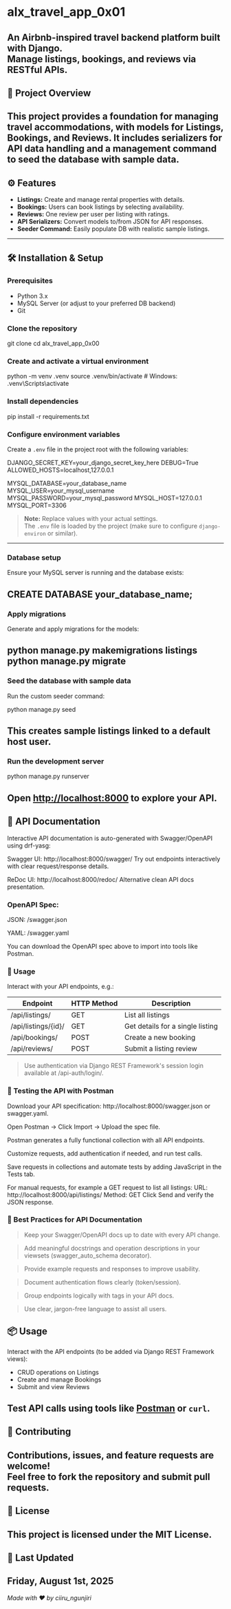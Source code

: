# alx_travel_app_0x01

An Airbnb-inspired travel backend platform built with Django.  
Manage listings, bookings, and reviews via RESTful APIs.
---

## 🚀 Project Overview

This project provides a foundation for managing travel accommodations, with models for Listings, Bookings, and Reviews. It includes serializers for API data handling and a management command to seed the database with sample data.
---

## ⚙️ Features

- **Listings:** Create and manage rental properties with details.
- **Bookings:** Users can book listings by selecting availability.
- **Reviews:** One review per user per listing with ratings.
- **API Serializers:** Convert models to/from JSON for API responses.
- **Seeder Command:** Easily populate DB with realistic sample listings.
---

## 🛠️ Installation & Setup

### Prerequisites

- Python 3.x  
- MySQL Server (or adjust to your preferred DB backend)  
- Git

### Clone the repository

git clone <your-repo-url>
cd alx_travel_app_0x00

### Create and activate a virtual environment

python -m venv .venv
source .venv/bin/activate # Windows: .venv\Scripts\activate

### Install dependencies

pip install -r requirements.txt

### Configure environment variables

Create a `.env` file in the project root with the following variables:

DJANGO_SECRET_KEY=your_django_secret_key_here
DEBUG=True
ALLOWED_HOSTS=localhost,127.0.0.1

MYSQL_DATABASE=your_database_name
MYSQL_USER=your_mysql_username
MYSQL_PASSWORD=your_mysql_password
MYSQL_HOST=127.0.0.1
MYSQL_PORT=3306

> **Note:** Replace values with your actual settings.  
> The `.env` file is loaded by the project (make sure to configure `django-environ` or similar).
---

### Database setup

Ensure your MySQL server is running and the database exists:

CREATE DATABASE your_database_name;
---

### Apply migrations

Generate and apply migrations for the models:

python manage.py makemigrations listings
python manage.py migrate
---

### Seed the database with sample data

Run the custom seeder command:

python manage.py seed

This creates sample listings linked to a default host user.
---

### Run the development server

python manage.py runserver

Open [http://localhost:8000](http://localhost:8000) to explore your API.
---

## 📖 API Documentation
Interactive API documentation is auto-generated with Swagger/OpenAPI using drf-yasg:

Swagger UI: http://localhost:8000/swagger/
Try out endpoints interactively with clear request/response details.

ReDoc UI: http://localhost:8000/redoc/
Alternative clean API docs presentation.

### OpenAPI Spec:

JSON: /swagger.json

YAML: /swagger.yaml

You can download the OpenAPI spec above to import into tools like Postman.

### 🔧 Usage
Interact with your API endpoints, e.g.:

| Endpoint             | HTTP Method | Description                     |
|----------------------|-------------|---------------------------------|
| /api/listings/       | GET         | List all listings               |
| /api/listings/{id}/  | GET         | Get details for a single listing|
| /api/bookings/       | POST        | Create a new booking            |
| /api/reviews/        | POST        | Submit a listing review         |

>Use authentication via Django REST Framework's session login available at /api-auth/login/.

### 🧪 Testing the API with Postman
Download your API specification:
http://localhost:8000/swagger.json or swagger.yaml.

Open Postman → Click Import → Upload the spec file.

Postman generates a fully functional collection with all API endpoints.

Customize requests, add authentication if needed, and run test calls.

Save requests in collections and automate tests by adding JavaScript in the Tests tab.

For manual requests, for example a GET request to list all listings:
URL: http://localhost:8000/api/listings/
Method: GET
Click Send and verify the JSON response.

### 🎯 Best Practices for API Documentation
>Keep your Swagger/OpenAPI docs up to date with every API change.

>Add meaningful docstrings and operation descriptions in your viewsets (swagger_auto_schema decorator).

>Provide example requests and responses to improve usability.

>Document authentication flows clearly (token/session).

>Group endpoints logically with tags in your API docs.

>Use clear, jargon-free language to assist all users.

## 📦 Usage

Interact with the API endpoints (to be added via Django REST Framework views):

- CRUD operations on Listings  
- Create and manage Bookings  
- Submit and view Reviews  

Test API calls using tools like [Postman](https://www.postman.com/) or `curl`.
---

## 🤝 Contributing

Contributions, issues, and feature requests are welcome!  
Feel free to fork the repository and submit pull requests.
---

## 📄 License

This project is licensed under the MIT License.
---

## 📅 Last Updated

Friday, August 1st, 2025
---
*Made with ♥ by ciiru_ngunjiri*